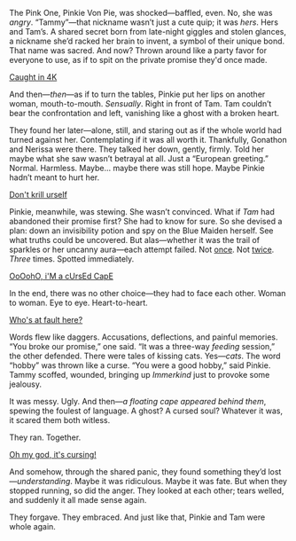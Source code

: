 <!-- title: Is This Jealousy? -->

The Pink One, Pinkie Von Pie, was shocked—baffled, even. No, she was _angry_. “Tammy”—that nickname wasn’t just a cute quip; it was _hers_. Hers and Tam’s. A shared secret born from late-night giggles and stolen glances, a nickname she’d racked her brain to invent, a symbol of their unique bond. That name was sacred. And now? Thrown around like a party favor for everyone to use, as if to spit on the private promise they'd once made.

[Caught in 4K](#embed:https://www.youtube.com/live/EKjcWfEGsB0?si=bs7UtPAPS8H3DCok&t=6879)

And then—_then_—as if to turn the tables, Pinkie put her lips on another woman, mouth-to-mouth. _Sensually_. Right in front of Tam. Tam couldn’t bear the confrontation and left, vanishing like a ghost with a broken heart.

They found her later—alone, still, and staring out as if the whole world had turned against her. Contemplating if it was all worth it. Thankfully, Gonathon and Nerissa were there. They talked her down, gently, firmly. Told her maybe what she saw wasn’t betrayal at all. Just a “European greeting.” Normal. Harmless. Maybe... maybe there was still hope. Maybe Pinkie hadn’t meant to hurt her.

[Don't krill urself](#embed:https://www.youtube.com/live/vMdhvi8dHN4?si=XsdfZhGLe8i6dzqu&t=12841)

Pinkie, meanwhile, was stewing. She wasn’t convinced. What if _Tam_ had abandoned their promise first? She had to know for sure. So she devised a plan: down an invisibility potion and spy on the Blue Maiden herself. See what truths could be uncovered. But alas—whether it was the trail of sparkles or her uncanny aura—each attempt failed. Not [once](https://www.youtube.com/live/EKjcWfEGsB0?si=vhQvTDISnORcV2gU&t=8783). Not [twice](https://www.youtube.com/live/EKjcWfEGsB0?si=Bgk3gewMRka2Fkjd&t=9184). _Three_ times. Spotted immediately.

[OoOohO, i'M a cUrsEd CapE](#embed:https://www.youtube.com/live/EKjcWfEGsB0?si=YKURb9sU12XWEpk8&t=10094)

In the end, there was no other choice—they had to face each other. Woman to woman. Eye to eye. Heart-to-heart.

[Who's at fault here?](#embed:https://www.youtube.com/live/EKjcWfEGsB0?si=KVdHwVsIkdh4scj1&t=10686)

Words flew like daggers. Accusations, deflections, and painful memories. “You broke our promise,” one said. “It was a three-way _feeding_ session,” the other defended. There were tales of kissing cats. Yes—_cats_. The word “hobby” was thrown like a curse. “You were a good hobby,” said Pinkie. Tammy scoffed, wounded, bringing up _Immerkind_ just to provoke some jealousy.

It was messy. Ugly. And then—_a floating cape appeared behind them_, spewing the foulest of language. A ghost? A cursed soul? Whatever it was, it scared them both witless.

They ran. Together.

[Oh my god, it's cursing!](#embed:https://www.youtube.com/live/EKjcWfEGsB0?si=eW5yXznvFcwXnHOy&t=11037)

And somehow, through the shared panic, they found something they’d lost—_understanding_. Maybe it was ridiculous. Maybe it was fate. But when they stopped running, so did the anger. They looked at each other; tears welled, and suddenly it all made sense again.

They forgave. They embraced. And just like that, Pinkie and Tam were whole again.